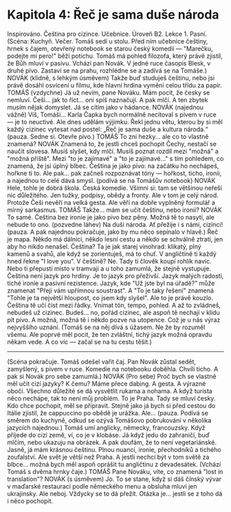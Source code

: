 # Kapitola 4: Řeč je sama duše národa

Inspirováno. Čeština pro cizince. Učebnice. Úroveň B2. Lekce 1. Pasní. 
(Scéna: Kuchyň. Večer. Tomáš sedí u stolu. Před ním učebnice češtiny, hrnek s čajem, otevřený notebook se starou český komedií — "Marečku, podejte mi pero!" běží potichu. Tomáš má pohled filozofa, který právě zjistil, že Bůh mluví v pasivu. Vchází pan Novák. V jedné ruce časopis Blesk, v druhé pivo. Zastaví se na prahu, rozhlédne se a zadívá se na Tomáše.)
NOVÁK
(klidně, s lehkým úsměvem)
Takže buď studuješ češtinu, nebo jsi právě dosáhl osvícení u filmu, kde hlavní hrdina vymění celou třídu za papír.
TOMÁŠ
(vzdychne)
Já už nevím, pane Nováku. Mám pocit, že česky se nemluví. Češi... jak to říct... oni spíš naznačují. A pak mlčí. A ten zbytek musím nějak domyslet. Já se cítím jako v hádance.
NOVÁK
(najednou vážně)
Víš, Tomáši... Karla Čapka bych normálně necitoval s pivem v ruce — je to neuctivé. Ale dnes udělám výjimku. Řekl jednu větu, kterou by si měl každý cizinec vytesat nad postel:
„Řeč je sama duše a kultura národa.“
(pauza. Sedne si. Otevře pivo.)
TOMÁŠ
To zní hezky... ale co to vlastně znamená?
NOVÁK
Znamená to, že jestli chceš pochopit Čechy, nestačí se naučit slovesa. Musíš slyšet, kdy mlčí. Musíš poznat rozdíl mezi "možná" a "možná příště". Mezi "to je zajímavé" a "to je zajímavé..." s tím pohledem, co znamená, že jsi úplný blbec.
Čeština je jako pivo: na začátku ho nechápeš, hořkne ti to. Ale pak... pak začneš rozpoznávat tóny — hořkost, ticho, ironii, a najednou to celé dává smysl.
(podívá se na Tomášův notebook)
NOVÁK
Hele, tohle je dobrá škola. Česká komedie. Všimni si: tam se většinou neřeší nic důležitého. Jen tužky, podpisy, obědy a fronty. Ale v tom je celý národ. Protože Češi nevěří na velká gesta. Ale věří na dobře vyplněný formulář a mírný sarkasmus.
TOMÁŠ
Takže… mám se učit češtinu, nebo ironii?
NOVÁK
To samé. Čeština bez ironie je jako pivo bez pěny. Možná tě to nasytí, ale nebude to ono.
(pozvedne láhev)
Na duši národa. Ať přežije i s námi, cizinci!
(pauza. A pak najednou pokračuje, jako by mu něco sepínalo v hlavě.)
Řeč je mapa. Někdo má dálnici, někdo lesní cestu a někdo se schválně ztratí, jen aby ho nikdo nenašel. Čeština? Ta je jak starej vinohrad: klikatý, plný kamenů a svahů, ale když se zorientuješ, má to chuť.
V angličtině ti každý hned řekne "I love you". V češtině? Ne. Tady ti člověk koupí rohlík navíc. Nebo ti přepustí místo v tramvaji a u toho zamumlá, že stejně vystupuje.
Čeština není jazyk pro hrdiny. Je to jazyk pro přeživší. Jazyk malých radostí, tiché ironie a pasivní rezistence. Jazyk, kde "Už jste byl na úřadě?" může znamenat "Přeji vám upřímnou soustrast". A "To je taky řešení" znamená "Tohle je ta největší hloupost, co jsem kdy slyšel".
Ale to je právě kouzlo. Čeština tě učí číst mezi řádky. Vnímat tón, tempo, pohled. A až to zvládneš, nebudeš už cizinec. Budeš... no, pořád cizinec, ale aspoň tě nechají v klidu pít pivo.
A možná, možná tě i někdo pozve na utopence. Což je u nás výraz nejvyššího uznání.
(Tomáš se na něj dívá s úžasem. Ne že by rozuměl všemu. Ale poprvé měl pocit, že ten zvláštní, tichý jazyk možná opravdu někam vede. A co víc — začal se na tu cestu těšit.)
***
(Scéna pokračuje. Tomáš odešel vařit čaj. Pan Novák zůstal sedět, zamyšlený, s pivem v ruce. Komedie na notebooku doběhla. Chvíli ticho. A pak si Novák pro sebe zamumlá.)
NOVÁK
(Pro sebe) Proč bych se vlastně měl učit cizí jazyky? K čemu? Máme přece dabing. A gesta. A výrazné obočí. Všechno důležité se dá vysvětlit rukama a nohama. A když turista něco nechápe, tak to není můj problém. To je Praha. Tady se mluví česky. Kdo chce pochopit, měl se připravit. Stejně jako já bych si před cestou do Itálie zjistil, že cappuccino po obědě je urážka.
Ale...
(pauza. Podívá se směrem do kuchyně, odkud se ozývá Tomášovo pobrukování v několika jazycích najednou.)
Tomáš umí anglicky, německy, francouzsky. Když přijede do cizí země, ví, co je v klobáse. Já když jedu do zahraničí, buď mlčím, nebo ukazuju na obrázek. A pak doufám, že to není vegetariánské.
Jasně, já mám krásnou češtinu. Plnou nuancí, ironie, přechodníků a tichého zoufalství. Ale svět je větší než Praha. A jestli nechci být v tom světě za blbce... možná bych měl aspoň oprášit tu angličtinu z devadesátek.
(Vchází Tomáš s dvěma hrnky čaje.)
TOMÁŠ
Pane Nováku, víte, co znamená "lost in translation"?
NOVÁK
(s úsměvem)
Jo. To se stane, když si dáš čínský vývar v maďarské restauraci podle německého menu a obsluha mluví jen ukrajinsky. Ale neboj. Vždycky se to dá přežít. Otázka je... jestli se z toho dá i něco pochopit.